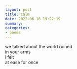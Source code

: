 ```yaml
---
layout: post
title: Calm
date: 2022-06-16 19:22:19
summary:
categories:
- poems
---
```


we talked about the world ruined\
in your arms\
i felt\
at ease for once